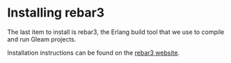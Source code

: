 # Installing rebar3

The last item to install is rebar3, the Erlang build tool that we use to
compile and run Gleam projects.

Installation instructions can be found on the [rebar3 website](https://www.rebar3.org/).
